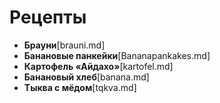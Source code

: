 # Рецепты

- **Брауни**[brauni.md]
- **Банановые панкейки**[Bananapankakes.md]
- **Картофель «Айдахо»**[kartofel.md]
- **Банановый хлеб**[banana.md]
- **Тыква с мёдом**[tqkva.md]

